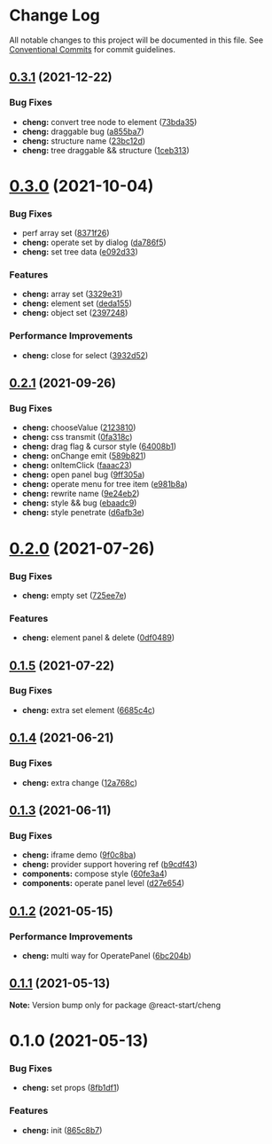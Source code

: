 # Change Log

All notable changes to this project will be documented in this file.
See [Conventional Commits](https://conventionalcommits.org) for commit guidelines.

## [0.3.1](https://github.com/zxeryu/react-start/compare/@react-start/cheng@0.3.0...@react-start/cheng@0.3.1) (2021-12-22)

### Bug Fixes

- **cheng:** convert tree node to element ([73bda35](https://github.com/zxeryu/react-start/commit/73bda359cbb8c9371de300614a27178de2c27410))
- **cheng:** draggable bug ([a855ba7](https://github.com/zxeryu/react-start/commit/a855ba7d8c399442f8e748c3051e3b1299e3c85a))
- **cheng:** structure name ([23bc12d](https://github.com/zxeryu/react-start/commit/23bc12dd0d1669363797a22fa429b41766a29525))
- **cheng:** tree draggable && structure ([1ceb313](https://github.com/zxeryu/react-start/commit/1ceb313753f8076884307605cf76e7ab512098c7))

# [0.3.0](https://github.com/zxeryu/react-start/compare/@react-start/cheng@0.2.1...@react-start/cheng@0.3.0) (2021-10-04)

### Bug Fixes

- perf array set ([8371f26](https://github.com/zxeryu/react-start/commit/8371f2631c794daaaea14edc07faa3e2526a04de))
- **cheng:** operate set by dialog ([da786f5](https://github.com/zxeryu/react-start/commit/da786f57b39f56c0fb268fe92bb17288cfaecf67))
- **cheng:** set tree data ([e092d33](https://github.com/zxeryu/react-start/commit/e092d331621d3c4e9eccb7bd9ca582a4bc223a18))

### Features

- **cheng:** array set ([3329e31](https://github.com/zxeryu/react-start/commit/3329e31836c558810f6218cbdc5753017f3f98b3))
- **cheng:** element set ([deda155](https://github.com/zxeryu/react-start/commit/deda15550d07824b26346ceace9379ca978d82a7))
- **cheng:** object set ([2397248](https://github.com/zxeryu/react-start/commit/23972487d01d347246e0959aaf78f8a8bb546e81))

### Performance Improvements

- **cheng:** close for select ([3932d52](https://github.com/zxeryu/react-start/commit/3932d52fbd8e52393b7dc66632f3f567dd1dab2d))

## [0.2.1](https://github.com/zxeryu/react-start/compare/@react-start/cheng@0.2.0...@react-start/cheng@0.2.1) (2021-09-26)

### Bug Fixes

- **cheng:** chooseValue ([2123810](https://github.com/zxeryu/react-start/commit/2123810eac696e6cee6a83477e7504c3d5c705ac))
- **cheng:** css transmit ([0fa318c](https://github.com/zxeryu/react-start/commit/0fa318c988bac3c66c9d5d87d389b9f553b6e709))
- **cheng:** drag flag & cursor style ([64008b1](https://github.com/zxeryu/react-start/commit/64008b1efe42e2dd591c7bae26f0090a0e34bee8))
- **cheng:** onChange emit ([589b821](https://github.com/zxeryu/react-start/commit/589b82156d63fe365bf8171d881c3cf19e863c5f))
- **cheng:** onItemClick ([faaac23](https://github.com/zxeryu/react-start/commit/faaac2346b5d3aedd30629534a4f7b3f1dd3dc69))
- **cheng:** open panel bug ([9ff305a](https://github.com/zxeryu/react-start/commit/9ff305aa78b544978762e43cae9619d96533d3e3))
- **cheng:** operate menu for tree item ([e981b8a](https://github.com/zxeryu/react-start/commit/e981b8a61d79b2bef4ea8ab9965dc87c12836611))
- **cheng:** rewrite name ([9e24eb2](https://github.com/zxeryu/react-start/commit/9e24eb207a89cab352954dc823389af657262f16))
- **cheng:** style && bug ([ebaadc9](https://github.com/zxeryu/react-start/commit/ebaadc932890be409e1667ed54b8a67166531337))
- **cheng:** style penetrate ([d6afb3e](https://github.com/zxeryu/react-start/commit/d6afb3e3cb63496749608a1cf6b04c7ce9d91d3d))

# [0.2.0](https://github.com/zxeryu/react-start/compare/@react-start/cheng@0.1.5...@react-start/cheng@0.2.0) (2021-07-26)

### Bug Fixes

- **cheng:** empty set ([725ee7e](https://github.com/zxeryu/react-start/commit/725ee7e5decee77ad133a5eec4867c187e0c84cc))

### Features

- **cheng:** element panel & delete ([0df0489](https://github.com/zxeryu/react-start/commit/0df0489c5b101ab3405884160b0c6e1b9121c845))

## [0.1.5](https://github.com/zxeryu/react-start/compare/@react-start/cheng@0.1.4...@react-start/cheng@0.1.5) (2021-07-22)

### Bug Fixes

- **cheng:** extra set element ([6685c4c](https://github.com/zxeryu/react-start/commit/6685c4c46325f072e359c14d8dbd0619572c1278))

## [0.1.4](https://github.com/zxeryu/react-start/compare/@react-start/cheng@0.1.3...@react-start/cheng@0.1.4) (2021-06-21)

### Bug Fixes

- **cheng:** extra change ([12a768c](https://github.com/zxeryu/react-start/commit/12a768ce15440342643ce9cd069235c64b34ad8d))

## [0.1.3](https://github.com/zxeryu/react-start/compare/@react-start/cheng@0.1.2...@react-start/cheng@0.1.3) (2021-06-11)

### Bug Fixes

- **cheng:** iframe demo ([9f0c8ba](https://github.com/zxeryu/react-start/commit/9f0c8ba3fe56a0ab83f4596477c997d8eb4819d9))
- **cheng:** provider support hovering ref ([b9cdf43](https://github.com/zxeryu/react-start/commit/b9cdf434d42fe041f626a789ccada71e5147dddb))
- **components:** compose style ([60fe3a4](https://github.com/zxeryu/react-start/commit/60fe3a4dfa258f6577180a6c4c3d3cb77c4119fb))
- **components:** operate panel level ([d27e654](https://github.com/zxeryu/react-start/commit/d27e654623ab2d0cf5d2cb1dd13e0a244c33c7bd))

## [0.1.2](https://github.com/zxeryu/react-start/compare/@react-start/cheng@0.1.1...@react-start/cheng@0.1.2) (2021-05-15)

### Performance Improvements

- **cheng:** multi way for OperatePanel ([6bc204b](https://github.com/zxeryu/react-start/commit/6bc204b6d0bdfcd49c4dc40a8a2e6c6b710b8ee9))

## [0.1.1](https://github.com/zxeryu/react-start/compare/@react-start/cheng@0.1.0...@react-start/cheng@0.1.1) (2021-05-13)

**Note:** Version bump only for package @react-start/cheng

# 0.1.0 (2021-05-13)

### Bug Fixes

- **cheng:** set props ([8fb1df1](https://github.com/zxeryu/react-start/commit/8fb1df13a877f3f0bf6fb59ab79a92fa2f6a1636))

### Features

- **cheng:** init ([865c8b7](https://github.com/zxeryu/react-start/commit/865c8b7b0fcf5ecbba86d7ca4cca3e4a480b7944))
